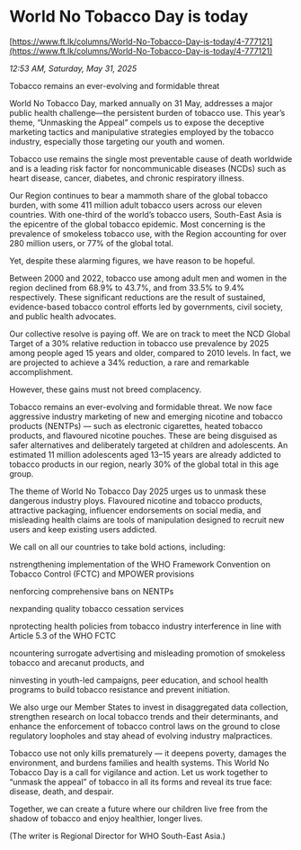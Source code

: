# World No Tobacco Day is today

[https://www.ft.lk/columns/World-No-Tobacco-Day-is-today/4-777121](https://www.ft.lk/columns/World-No-Tobacco-Day-is-today/4-777121)

*12:53 AM, Saturday, May 31, 2025*

Tobacco remains an ever-evolving and formidable threat

World No Tobacco Day, marked annually on 31 May, addresses a major public health challenge—the persistent burden of tobacco use. This year’s theme, “Unmasking the Appeal” compels us to expose the deceptive marketing tactics and manipulative strategies employed by the tobacco industry, especially those targeting our youth and women.

Tobacco use remains the single most preventable cause of death worldwide and is a leading risk factor for noncommunicable diseases (NCDs) such as heart disease, cancer, diabetes, and chronic respiratory illness.

Our Region continues to bear a mammoth share of the global tobacco burden, with some 411 million adult tobacco users across our eleven countries. With one-third of the world’s tobacco users, South-East Asia is the epicentre of the global tobacco epidemic. Most concerning is the prevalence of smokeless tobacco use, with the Region accounting for over 280 million users, or 77% of the global total.

Yet, despite these alarming figures, we have reason to be hopeful.

Between 2000 and 2022, tobacco use among adult men and women in the region declined from 68.9% to 43.7%, and from 33.5% to 9.4% respectively. These significant reductions are the result of sustained, evidence-based tobacco control efforts led by governments, civil society, and public health advocates.

Our collective resolve is paying off. We are on track to meet the NCD Global Target of a 30% relative reduction in tobacco use prevalence by 2025 among people aged 15 years and older, compared to 2010 levels. In fact, we are projected to achieve a 34% reduction, a rare and remarkable accomplishment.

However, these gains must not breed complacency.

Tobacco remains an ever-evolving and formidable threat. We now face aggressive industry marketing of new and emerging nicotine and tobacco products (NENTPs) — such as electronic cigarettes, heated tobacco products, and flavoured nicotine pouches. These are being disguised as safer alternatives and deliberately targeted at children and adolescents. An estimated 11 million adolescents aged 13–15 years are already addicted to tobacco products in our region, nearly 30% of the global total in this age group.

The theme of World No Tobacco Day 2025 urges us to unmask these dangerous industry ploys. Flavoured nicotine and tobacco products, attractive packaging, influencer endorsements on social media, and misleading health claims are tools of manipulation designed to recruit new users and keep existing users addicted.

We call on all our countries to take bold actions, including:

nstrengthening implementation of the WHO Framework Convention on Tobacco Control (FCTC) and MPOWER provisions

nenforcing comprehensive bans on NENTPs

nexpanding quality tobacco cessation services

nprotecting health policies from tobacco industry interference in line with Article 5.3 of the WHO FCTC

ncountering surrogate advertising and misleading promotion of smokeless tobacco and arecanut products, and

ninvesting in youth-led campaigns, peer education, and school health programs to build tobacco resistance and prevent initiation.

We also urge our Member States to invest in disaggregated data collection, strengthen research on local tobacco trends and their determinants, and enhance the enforcement of tobacco control laws on the ground to close regulatory loopholes and stay ahead of evolving industry malpractices.

Tobacco use not only kills prematurely — it deepens poverty, damages the environment, and burdens families and health systems. This World No Tobacco Day is a call for vigilance and action. Let us work together to “unmask the appeal” of tobacco in all its forms and reveal its true face: disease, death, and despair.

Together, we can create a future where our children live free from the shadow of tobacco and enjoy healthier, longer lives.

(The writer is Regional Director for WHO South-East Asia.)

